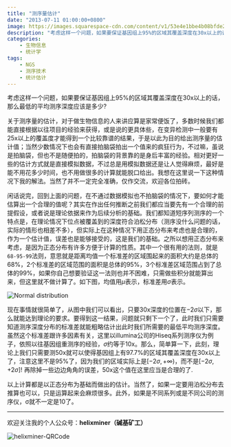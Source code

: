 ```yaml
---
title: "测序量估计"
date: "2013-07-11 01:00:00+0800"
image: https://images.squarespace-cdn.com/content/v1/53e4e1bbe4b08bfde27b5214/1444164857460-T50FJE9CGPYYEAOSQBWA/ke17ZwdGBToddI8pDm48kBAn57fvxhJmgXL6GZy1xhUUqsxRUqqbr1mOJYKfIPR7LoDQ9mXPOjoJoqy81S2I8N_N4V1vUb5AoIIIbLZhVYy7Mythp_T-mtop-vrsUOmeInPi9iDjx9w8K4ZfjXt2dsXMtqy5rx4mcmbzj6URbFz6p6kzYKQ5yPdvVFehL9j1CjLISwBs8eEdxAxTptZAUg/image-asset.png?format=2500w
description: "考虑这样一个问题，如果要保证基因组上95%的区域其覆盖深度在30x以上的话，那么最低的平均测序深度应该是多少?"
categories:
    - 生物信息
    - 统计学
tags:
    - NGS
    - 测序技术
    - 统计估计
---
```


考虑这样一个问题，如果要保证基因组上95%的区域其覆盖深度在30x以上的话，那么最低的平均测序深度应该是多少?

关于测序量的估计，对于做生物信息的人来讲应算是家常便饭了，多数时候我们都能直接根据以往项目的经验来获得，或是说的更具体些，在变异检测中一般要有25x以上的覆盖度才能得到一个比较靠谱的结果，于是以此为目的给出测序量的估计值；当然少数情况下也会有直接拍脑袋拍出一个值来的疯狂行为，不过嘛，虽说是拍脑袋，但也不是随便拍的，拍脑袋的背景靠的是身后丰富的经验。相对更好一些的估计方式就是直接模拟数据，不过总是用模拟数据还是让人觉得麻烦，最好是能不用花多少时间，也不用做很多的计算就能脱口给出。我想在这里说一下这种情况下我的解法。当然了并不一定完全准确，仅作交流，欢迎各位拍砖。

闲话说完，回到上面的问题，在不通过数据模拟也不拍脑袋的情况下，要如何才能估算出一个合理的值呢？其实在作出任何推断之前我们都应当要先有一个合理的前提假设，或者说是理论依据来作为后续分析的基础。我们都知道短序列测序的一个特点是，在理论情况下位点被覆盖到的深度符合泊松分布（测序没什么问题的话，实际的情形也相差不多），但实际上在这种情况下用正态分布来考虑也是合理的，作为一个估计值，误差也是能够接受的，这是我们的基础。之所以想用正态分布来考虑，是因为正态分布有许多方便于计算的性质。其中一个很有用的法则，就是`68-95-99`法则，意思就是距离均值一个标准差的区域围起来的面积大约是总体的68%，2个标准差的区域范围的面积是总体的95%，3个标准差区域范围占到了总体的99%，如果你自己想要验证这一法则也并不困难，只需做些积分就能算出来，但这里就不做计算了。如下图，均值用$\mu$表示，标准差用$\sigma$表示。

![Normal distribution](https://images.squarespace-cdn.com/content/v1/53e4e1bbe4b08bfde27b5214/1444164857460-T50FJE9CGPYYEAOSQBWA/ke17ZwdGBToddI8pDm48kBAn57fvxhJmgXL6GZy1xhUUqsxRUqqbr1mOJYKfIPR7LoDQ9mXPOjoJoqy81S2I8N_N4V1vUb5AoIIIbLZhVYy7Mythp_T-mtop-vrsUOmeInPi9iDjx9w8K4ZfjXt2dsXMtqy5rx4mcmbzj6URbFz6p6kzYKQ5yPdvVFehL9j1CjLISwBs8eEdxAxTptZAUg/image-asset.png?format=2500w)

现在事情就很简单了，从图中我们可以看出，只要30x深度的位置在$-2\sigma$以下，那么就能达到理论的要求。要得到这一结果，问题就只剩下一个了，此时我们只需要知道测序深度分布的标准差就能粗略估计出此时我们所需要的最低平均测序深度。虽然这个标准差跟许多因素有关，这里以illumina公司的Hiseq系列测序仪为例子，依照以往基因组重测序的经验，$\sigma$约等于10x。那么，简单算一下，此刻，理论上我们只需要测50x就可以使得基因组上有97.7%的区域其覆盖深度在30x以上了，注意这里不是95%了，因为我们的区域实际上是$[-2\sigma, +\infty)$，而不是$[-2\sigma,+2\sigma]$! 再除掉一些边边角角的误差，50x这个值在这里应当是合理的了.

以上计算都是以正态分布为基础而做出的估计。当然了，如果一定要用泊松分布去推算也可以，只是运算起来会麻烦很多。此外，如果是不同系列或是不同公司的测序仪，&sigma;就不一定是10了。

--------------

欢迎关注我的个人公众号：**helixminer（碱基矿工）**

![helixminer-QRCode](https://static.fungenomics.com/images/2021/03/helixminer-mid-red.png)
